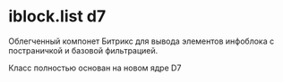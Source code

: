 # iblock.list d7
Облегченный компонет Битрикс для вывода элементов инфоблока с постраничкой и базовой фильтрацией. 

Класс полностью основан на новом ядре D7
